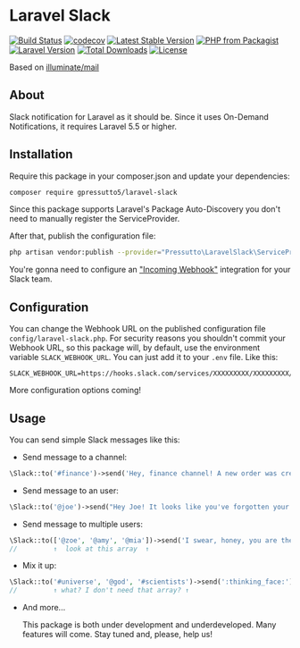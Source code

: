 # Laravel Slack
[![Build Status](https://img.shields.io/travis/gpressutto5/laravel-slack/master.svg?style=for-the-badge)](https://travis-ci.com/gpressutto5/laravel-slack)
[![codecov](https://img.shields.io/codecov/c/github/gpressutto5/laravel-slack/master.svg?style=for-the-badge)](https://codecov.io/gh/gpressutto5/laravel-slack)
[![Latest Stable Version](https://img.shields.io/packagist/v/gpressutto5/laravel-slack.svg?style=for-the-badge)](https://packagist.org/packages/gpressutto5/laravel-slack)
[![PHP from Packagist](https://img.shields.io/packagist/php-v/gpressutto5/laravel-slack.svg?style=for-the-badge)](https://packagist.org/packages/gpressutto5/laravel-slack)
[![Laravel Version](https://img.shields.io/badge/laravel-%3E%3D5.5-orange.svg?style=for-the-badge)](https://packagist.org/packages/gpressutto5/laravel-slack)
[![Total Downloads](https://img.shields.io/packagist/dt/gpressutto5/laravel-slack.svg?style=for-the-badge)](https://packagist.org/packages/gpressutto5/laravel-slack)
[![License](https://img.shields.io/packagist/l/gpressutto5/laravel-slack.svg?style=for-the-badge)](https://packagist.org/packages/gpressutto5/laravel-slack)

Based on [illuminate/mail](https://github.com/illuminate/mail)

## About

Slack notification for Laravel as it should be.
Since it uses On-Demand Notifications, it requires Laravel 5.5 or higher.

## Installation 

Require this package in your composer.json and update your dependencies:

```bash
composer require gpressutto5/laravel-slack
```

Since this package supports Laravel's Package Auto-Discovery
you don't need to manually register the ServiceProvider.

After that, publish the configuration file:

```bash
php artisan vendor:publish --provider="Pressutto\LaravelSlack\ServiceProvider"
```

You're gonna need to configure an ["Incoming Webhook"](https://api.slack.com/incoming-webhooks) integration for your Slack team.

## Configuration

You can change the Webhook URL on the published configuration file `config/laravel-slack.php`.
For security reasons you shouldn't commit your Webhook URL,
so this package will, by default, use the environment variable
`SLACK_WEBHOOK_URL`. You can just add it to your `.env` file.
Like this:

```dotenv
SLACK_WEBHOOK_URL=https://hooks.slack.com/services/XXXXXXXXX/XXXXXXXXX/XXXXXXXXXXXXXXXXXXXXXXXX
```

More configuration options coming!

## Usage

You can send simple Slack messages like this:

- Send message to a channel:

```php
\Slack::to('#finance')->send('Hey, finance channel! A new order was created just now!');
```

- Send message to an user:

```php
\Slack::to('@joe')->send("Hey Joe! It looks like you've forgotten your password! Use this token to recover it: as34bhdfh");
```

- Send message to multiple users:

```php
\Slack::to(['@zoe', '@amy', '@mia'])->send('I swear, honey, you are the only one... :heart:');
//         ↑  look at this array  ↑
```

- Mix it up:

```php
\Slack::to('#universe', '@god', '#scientists')->send(':thinking_face:');
//         ↑ what? I don't need that array? ↑
```

- And more...

    This package is both under development and underdeveloped.
    Many features will come. Stay tuned and, please, help us!
